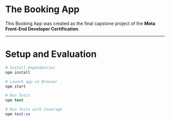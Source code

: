 # The Booking App

This Booking App was created as the final capstone project of the **Meta Front-End Developer Certification**.

---

# Setup and Evaluation

```s
# Install Dependencies
npm install

# Launch app in Browser
npm start

# Run Tests
npm test

# Run Tests with Coverage
npm test:cv
```